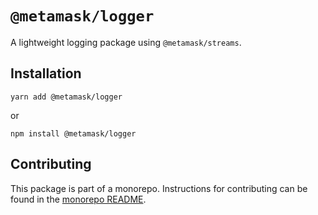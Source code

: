 # `@metamask/logger`

A lightweight logging package using `@metamask/streams`.

## Installation

`yarn add @metamask/logger`

or

`npm install @metamask/logger`

## Contributing

This package is part of a monorepo. Instructions for contributing can be found in the [monorepo README](https://github.com/MetaMask/ocap-kernel#readme).
